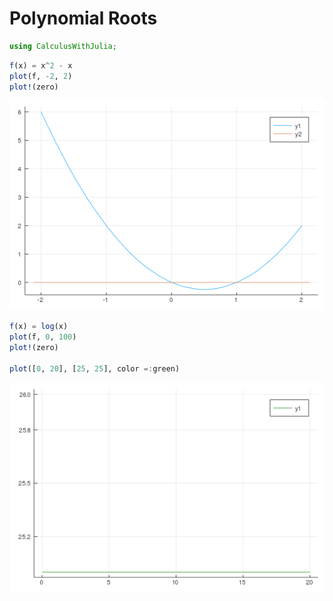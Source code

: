 # Polynomial Roots

````julia
using CalculusWithJulia;
````



````julia
f(x) = x^2 - x
plot(f, -2, 2)
plot!(zero)
````


![](figures/07_PolynomialRoots_2_1.png)

````julia
f(x) = log(x)
plot(f, 0, 100)
plot!(zero)

plot([0, 20], [25, 25], color =:green)
````


![](figures/07_PolynomialRoots_3_1.png)
